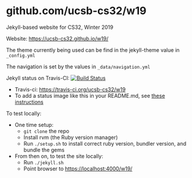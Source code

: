 # github.com/ucsb-cs32/w19

Jekyll-based website for CS32, Winter 2019

Website: <https://ucsb-cs32.github.io/w19/>

The theme currently being used can be find in the jekyll-theme value
in `_config.yml`

The navigation is set by the values in `_data/navigation.yml`

Jekyll status on Travis-CI: [![Build Status](https://travis-ci.org/ucsb-cs32/w19.svg?branch=master)](https://travis-ci.org/ucsb-cs32/w19)

* Travis-ci: https://travis-ci.org/ucsb-cs32/w19
* To add a status image like this in your README.md, see [these instructions](https://docs.travis-ci.com/user/status-images/)

To test locally:
* One time setup:
    * `git clone` the repo
    * Install rvm (the Ruby version manager)
    * Run `./setup.sh` to install correct ruby version, bundler version, and bundle the gems
* From then on, to test the site locally:
    * Run `./jekyll.sh`
    * Point browser to <https://localhost:4000/w19/>
